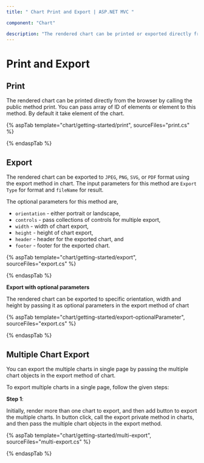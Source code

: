 ```yaml
---
title: " Chart Print and Export | ASP.NET MVC "

component: "Chart"

description: "The rendered chart can be printed or exported directly from the browser by calling the public method print and export."
---
```


# Print and Export

## Print

The rendered chart can be printed directly from the browser by calling the public method print.
You can pass array of ID of elements or element to this method. By default it take element of the chart.

{% aspTab template="chart/getting-started/print", sourceFiles="print.cs" %}

{% endaspTab %}

## Export

The rendered chart can be exported to `JPEG`, `PNG`, `SVG`, or `PDF` format using the export method in chart. The input parameters for this method are `Export Type` for format and `fileName` for result.

The optional parameters for this method are,
* `orientation` - either portrait or landscape,
* `controls` - pass collections of controls for multiple export,
* `width` - width of chart export,
* `height` - height of chart export,
* `header` - header for the exported chart, and
* `footer` - footer for the exported chart.

{% aspTab template="chart/getting-started/export", sourceFiles="export.cs" %}

{% endaspTab %}
<!-- markdownlint-disable MD036 -->
**Export with optional parameters**
<!-- markdownlint-disable MD036 -->
The rendered chart can be exported to specific orientation, width and height by passing it as optional parameters in the export method of chart

{% aspTab template="chart/getting-started/export-optionalParameter", sourceFiles="export.cs" %}

{% endaspTab %}

## Multiple Chart Export

You can export the multiple charts in single page by passing the multiple chart objects in the export
method of chart.

To export multiple charts in a single page, follow the given steps:

**Step 1**:

Initially, render more than one chart to export, and then add button to export the multiple charts. In
button click, call the export private method in charts, and then pass the multiple chart objects in the
export method.

{% aspTab template="chart/getting-started/multi-export", sourceFiles="multi-export.cs" %}

{% endaspTab %}